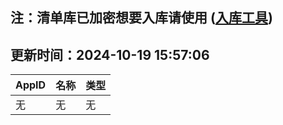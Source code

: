 ## 注：清单库已加密想要入库请使用 ([入库工具](https://github.com/BlankTMing/ManifestAutoUpdate/releases))

## 更新时间：2024-10-19 15:57:06
| AppID | 名称 | 类型  |
| :-------------------- | :----------------------------- | :----------- |
| 无 | 无 | 无 |
